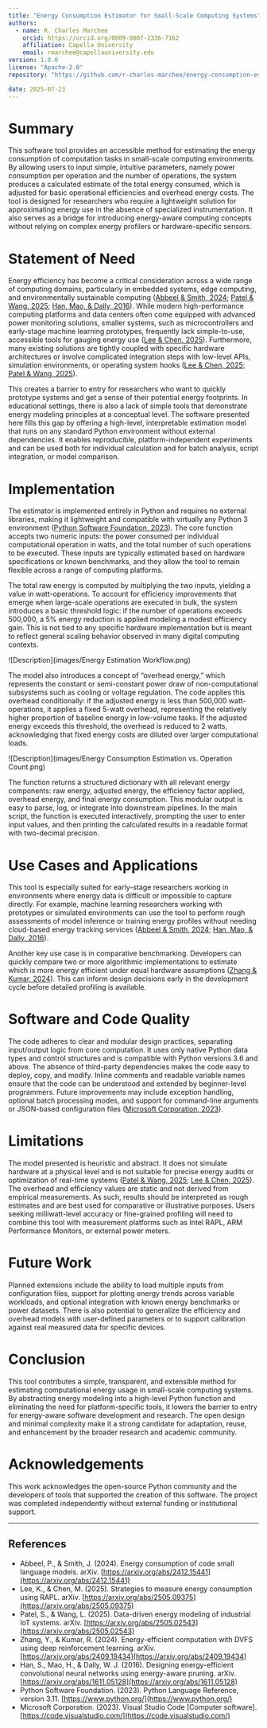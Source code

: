 ```yaml
---
title: "Energy Consumption Estimator for Small-Scale Computing Systems"
authors:
  - name: R. Charles Marchee
    orcid: https://orcid.org/0009-0007-2336-7162
    affiliation: Capella University
    email: rmarchee@capellauniversity.edu
version: 1.0.0
license: "Apache‑2.0"
repository: "https://github.com/r-charles-marchee/energy-consumption-estimator-for-small-scale-computing-systems"

date: 2025-07-23
---
```


# Summary

This software tool provides an accessible method for estimating the energy consumption of computation tasks in small-scale computing environments. By allowing users to input simple, intuitive parameters, namely power consumption per operation and the number of operations, the system produces a calculated estimate of the total energy consumed, which is adjusted for basic operational efficiencies and overhead energy costs. The tool is designed for researchers who require a lightweight solution for approximating energy use in the absence of specialized instrumentation. It also serves as a bridge for introducing energy-aware computing concepts without relying on complex energy profilers or hardware-specific sensors.

# Statement of Need

Energy efficiency has become a critical consideration across a wide range of computing domains, particularly in embedded systems, edge computing, and environmentally sustainable computing ([Abbeel & Smith, 2024](https://arxiv.org/abs/2412.15441); [Patel & Wang, 2025](https://arxiv.org/abs/2505.09375); [Han, Mao, & Dally, 2016](https://arxiv.org/abs/1611.05128)). While modern high-performance computing platforms and data centers often come equipped with advanced power monitoring solutions, smaller systems, such as microcontrollers and early-stage machine learning prototypes, frequently lack simple-to-use, accessible tools for gauging energy use ([Lee & Chen, 2025](https://arxiv.org/abs/2505.09375)). Furthermore, many existing solutions are tightly coupled with specific hardware architectures or involve complicated integration steps with low-level APIs, simulation environments, or operating system hooks ([Lee & Chen, 2025](https://arxiv.org/abs/2505.09375); [Patel & Wang, 2025](https://arxiv.org/abs/2505.02543)).

This creates a barrier to entry for researchers who want to quickly prototype systems and get a sense of their potential energy footprints. In educational settings, there is also a lack of simple tools that demonstrate energy modeling principles at a conceptual level. The software presented here fills this gap by offering a high-level, interpretable estimation model that runs on any standard Python environment without external dependencies. It enables reproducible, platform-independent experiments and can be used both for individual calculation and for batch analysis, script integration, or model comparison.

# Implementation

The estimator is implemented entirely in Python and requires no external libraries, making it lightweight and compatible with virtually any Python 3 environment ([Python Software Foundation, 2023](https://www.python.org/)). The core function accepts two numeric inputs: the power consumed per individual computational operation in watts, and the total number of such operations to be executed. These inputs are typically estimated based on hardware specifications or known benchmarks, and they allow the tool to remain flexible across a range of computing platforms.

The total raw energy is computed by multiplying the two inputs, yielding a value in watt-operations. To account for efficiency improvements that emerge when large-scale operations are executed in bulk, the system introduces a basic threshold logic: if the number of operations exceeds 500,000, a 5% energy reduction is applied modeling a modest efficiency gain. This is not tied to any specific hardware implementation but is meant to reflect general scaling behavior observed in many digital computing contexts.

![Description](images/Energy Estimation Workflow.png)

The model also introduces a concept of “overhead energy,” which represents the constant or semi-constant power draw of non-computational subsystems such as cooling or voltage regulation. The code applies this overhead conditionally: if the adjusted energy is less than 500,000 watt-operations, it applies a fixed 5-watt overhead, representing the relatively higher proportion of baseline energy in low-volume tasks. If the adjusted energy exceeds this threshold, the overhead is reduced to 2 watts, acknowledging that fixed energy costs are diluted over larger computational loads.

![Description](images/Energy Consumption Estimation vs. Operation Count.png)

The function returns a structured dictionary with all relevant energy components: raw energy, adjusted energy, the efficiency factor applied, overhead energy, and final energy consumption. This modular output is easy to parse, log, or integrate into downstream pipelines. In the main script, the function is executed interactively, prompting the user to enter input values, and then printing the calculated results in a readable format with two-decimal precision.

# Use Cases and Applications

This tool is especially suited for early-stage researchers working in environments where energy data is difficult or impossible to capture directly. For example, machine learning researchers working with prototypes or simulated environments can use the tool to perform rough assessments of model inference or training energy profiles without needing cloud-based energy tracking services ([Abbeel & Smith, 2024](https://arxiv.org/abs/2412.15441); [Han, Mao, & Dally, 2016](https://arxiv.org/abs/1611.05128)).

Another key use case is in comparative benchmarking. Developers can quickly compare two or more algorithmic implementations to estimate which is more energy efficient under equal hardware assumptions ([Zhang & Kumar, 2024](https://arxiv.org/abs/2409.19434)). This can inform design decisions early in the development cycle before detailed profiling is available.

# Software and Code Quality

The code adheres to clear and modular design practices, separating input/output logic from core computation. It uses only native Python data types and control structures and is compatible with Python versions 3.6 and above. The absence of third-party dependencies makes the code easy to deploy, copy, and modify. Inline comments and readable variable names ensure that the code can be understood and extended by beginner-level programmers. Future improvements may include exception handling, optional batch processing modes, and support for command-line arguments or JSON-based configuration files ([Microsoft Corporation, 2023](https://code.visualstudio.com/)).

# Limitations

The model presented is heuristic and abstract. It does not simulate hardware at a physical level and is not suitable for precise energy audits or optimization of real-time systems ([Patel & Wang, 2025](https://arxiv.org/abs/2505.09375); [Lee & Chen, 2025](https://arxiv.org/abs/2505.09375)). The overhead and efficiency values are static and not derived from empirical measurements. As such, results should be interpreted as rough estimates and are best used for comparative or illustrative purposes. Users seeking milliwatt-level accuracy or fine-grained profiling will need to combine this tool with measurement platforms such as Intel RAPL, ARM Performance Monitors, or external power meters.

# Future Work

Planned extensions include the ability to load multiple inputs from configuration files, support for plotting energy trends across variable workloads, and optional integration with known energy benchmarks or power datasets. There is also potential to generalize the efficiency and overhead models with user-defined parameters or to support calibration against real measured data for specific devices.

# Conclusion

This tool contributes a simple, transparent, and extensible method for estimating computational energy usage in small-scale computing systems. By abstracting energy modeling into a high-level Python function and eliminating the need for platform-specific tools, it lowers the barrier to entry for energy-aware software development and research. The open design and minimal complexity make it a strong candidate for adaptation, reuse, and enhancement by the broader research and academic community.

# Acknowledgements

This work acknowledges the open-source Python community and the developers of tools that supported the creation of this software. The project was completed independently without external funding or institutional support.

---

## References

- Abbeel, P., & Smith, J. (2024). Energy consumption of code small language models. arXiv. [https://arxiv.org/abs/2412.15441](https://arxiv.org/abs/2412.15441)
- Lee, K., & Chen, M. (2025). Strategies to measure energy consumption using RAPL. arXiv. [https://arxiv.org/abs/2505.09375](https://arxiv.org/abs/2505.09375)
- Patel, S., & Wang, L. (2025). Data-driven energy modeling of industrial IoT systems. arXiv. [https://arxiv.org/abs/2505.02543](https://arxiv.org/abs/2505.02543)
- Zhang, Y., & Kumar, R. (2024). Energy-efficient computation with DVFS using deep reinforcement learning. arXiv. [https://arxiv.org/abs/2409.19434](https://arxiv.org/abs/2409.19434)
- Han, S., Mao, H., & Dally, W. J. (2016). Designing energy-efficient convolutional neural networks using energy-aware pruning. arXiv. [https://arxiv.org/abs/1611.05128](https://arxiv.org/abs/1611.05128)
- Python Software Foundation. (2023). Python Language Reference, version 3.11. [https://www.python.org/](https://www.python.org/)
- Microsoft Corporation. (2023). Visual Studio Code [Computer software]. [https://code.visualstudio.com/](https://code.visualstudio.com/)
